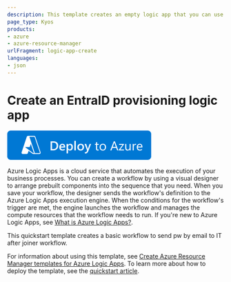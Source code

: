 ```yaml
---
description: This template creates an empty logic app that you can use to define workflows.
page_type: Kyos
products:
- azure
- azure-resource-manager
urlFragment: logic-app-create
languages:
- json
---
```

# Create an EntraID provisioning logic app

[![Deploy To Azure](https://raw.githubusercontent.com/Azure/azure-quickstart-templates/master/1-CONTRIBUTION-GUIDE/images/deploytoazure.svg?sanitize=true)](https://portal.azure.com/#create/Microsoft.Template/uri/https%3A%2F%2Fraw.githubusercontent.com%2Fkyos-public%2Flogicapp-template%2Fblob%2Fmain%2Fkyos.logicapp%2Fentraid.governance%2FSendPasswordToIT%2FSendPasswordToIT.jsonn)

Azure Logic Apps is a cloud service that automates the execution of your business processes. You can create a workflow by using a visual designer to arrange prebuilt components into the sequence that you need. When you save your workflow, the designer sends the workflow's definition to the Azure Logic Apps execution engine. When the conditions for the workflow's trigger are met, the engine launches the workflow and manages the compute resources that the workflow needs to run. If you're new to Azure Logic Apps, see [What is Azure Logic Apps?](https://learn.microsoft.com/azure/logic-apps/logic-apps-overview).

This quickstart template creates a basic workflow to send pw by email to IT after joiner workflow.

For information about using this template, see [Create Azure Resource Manager templates for Azure Logic Apps](https://learn.microsoft.com/azure/logic-apps/logic-apps-create-deploy-template). To learn more about how to deploy the template, see the [quickstart article](https://learn.microsoft.com/azure/logic-apps/quickstart-create-deploy-azure-resource-manager-template).
